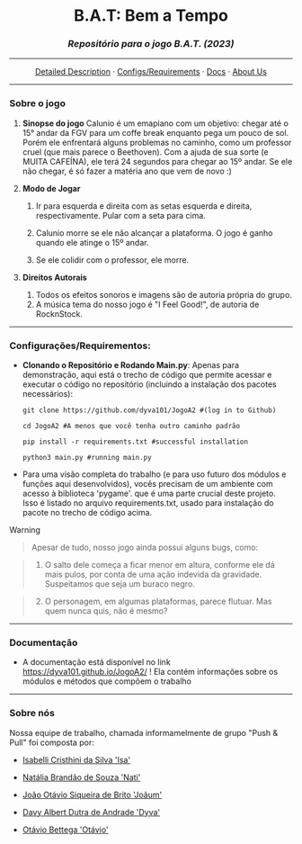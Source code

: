 <div align=center>
  
# B.A.T: Bem a Tempo

### _Repositório para o jogo B.A.T. (2023)_

</div>

---

<div align=center>
  
  [Detailed Description](README.md#sobre-o-jogo)
  ·
  [Configs/Requirements](README.md#configurações/requirementos)
  ·
  [Docs](README.md#documentação)
  ·
  [About Us](README.md#sobre-nós)
  
</div>

---

### Sobre o jogo

  1. **Sinopse do jogo**
     Calunio é um emapiano com um objetivo: chegar até o 15° andar da FGV para um coffe break enquanto pega um pouco de sol. Porém ele enfrentará alguns problemas no caminho, como um professor cruel (que mais parece o Beethoven). Com a ajuda de sua sorte (e MUITA CAFEÍNA), ele terá 24 segundos para chegar ao 15º andar. Se ele não chegar, é só fazer a matéria ano que vem de novo :)
  
  2. **Modo de Jogar**
     1.  Ir para esquerda e direita com as setas esquerda e direita, respectivamente. Pular com a seta para cima.

     2. Calunio morre se ele não alcançar a plataforma. O jogo é ganho quando ele atinge o 15º andar.

     3. Se ele colidir com o professor, ele morre.

  3. **Direitos Autorais**
     1. Todos os efeitos sonoros e imagens são de autoria própria do grupo.
     2. A música tema do nosso jogo é "I Feel Good!", de autoria de RocknStock.
---

### Configurações/Requirementos:

  - **Clonando o Repositório e Rodando Main.py**:
    Apenas para demonstração, aqui está o trecho de código que permite acessar e executar o código no
    repositório (incluindo a instalação dos pacotes necessários):

    ```
    git clone https://github.com/dyva101/JogoA2 #(log in to Github)

    cd JogoA2 #A menos que você tenha outro caminho padrão

    pip install -r requirements.txt #successful installation

    python3 main.py #running main.py
    ```
  
  - Para uma visão completa do trabalho (e para uso futuro dos módulos e funções aqui desenvolvidos), vocês
    precisam de um ambiente com acesso à biblioteca 'pygame'. que é uma parte crucial deste projeto. Isso é
    listado no arquivo requirements.txt, usado para instalação do pacote no trecho de código acima.

  > [!WARNING]

  > Apesar de tudo, nosso jogo ainda possui alguns bugs, como:

  > 1. O salto dele começa a ficar menor em altura, conforme ele dá mais pulos, por conta de uma ação indevida da gravidade. Suspeitamos que seja um buraco negro.
        
  > 2. O personagem, em algumas plataformas, parece flutuar. Mas quem nunca quis, não é mesmo?


---

### Documentação

  - A documentação está disponível no link https://dyva101.github.io/JogoA2/ ! Ela contém informações sobre os módulos e métodos que compõem o trabalho

---

### Sobre nós

  Nossa equipe de trabalho, chamada informamelmente de grupo "Push & Pull" foi composta por:

  * <a href="https://github.com/isabelli31">Isabelli Cristhini da Silva 'Isa'</a>

  
  * <a href="https://github.com/nataliabrandao">Natália Brandão de Souza 'Nati'</a>

   
  * <a href="https://github.com/joao998-brt">João Otávio Siqueira de Brito 'Joãum'</a>

 
  * <a href="https://github.com/dyva101">Davy Albert Dutra de Andrade 'Dyva'</a>


  * <a href="https://github.com/OtavioBettega">Otávio Bettega 'Otávio'</a>

